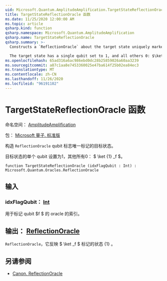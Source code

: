 ```yaml
---
uid: Microsoft.Quantum.AmplitudeAmplification.TargetStateReflectionOracle
title: TargetStateReflectionOracle 函数
ms.date: 11/25/2020 12:00:00 AM
ms.topic: article
qsharp.kind: function
qsharp.namespace: Microsoft.Quantum.AmplitudeAmplification
qsharp.name: TargetStateReflectionOracle
qsharp.summary: >-
  Constructs a `ReflectionOracle` about the target state uniquely marked by the flag qubit.

  The target state has a single qubit set to 1, and all others 0: $\ket{1}_f$.
ms.openlocfilehash: 65ad316a6ac986ebd0dc28b25859026a60aa3239
ms.sourcegitcommit: a87c1aa8e7453360025e47ba614f25b02ea84ec3
ms.translationtype: MT
ms.contentlocale: zh-CN
ms.lasthandoff: 11/26/2020
ms.locfileid: "96191102"
---
```

# <a name="targetstatereflectionoracle-function"></a>TargetStateReflectionOracle 函数

命名空间： [AmplitudeAmplification](xref:Microsoft.Quantum.AmplitudeAmplification)

包： [Microsoft 量子. 标准版](https://nuget.org/packages/Microsoft.Quantum.Standard)


构造 `ReflectionOracle` qubit 标志唯一标记的目标状态。

目标状态的单个 qubit 设置为1，其他所有0： $ \ket {1} _f $。

```qsharp
function TargetStateReflectionOracle (idxFlagQubit : Int) : Microsoft.Quantum.Oracles.ReflectionOracle
```


## <a name="input"></a>输入

### <a name="idxflagqubit--int"></a>idxFlagQubit： [Int](xref:microsoft.quantum.lang-ref.int)

用于标记 qubit $f $ 的 oracle 的索引。



## <a name="output--reflectionoracle"></a>输出： [ReflectionOracle](xref:Microsoft.Quantum.Oracles.ReflectionOracle)

`ReflectionOracle`，它反映 $ \ket _f $ 标记的状态 {1} 。

## <a name="see-also"></a>另请参阅

- [Canon. ReflectionOracle](xref:Microsoft.Quantum.Canon.ReflectionOracle)
